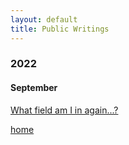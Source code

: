 ```yaml
---
layout: default
title: Public Writings
---
```


### 2022

#### September

[What field am I in again...?](https://bregreen.github.io/posts/2022/09/20220919.html#)


[home](./)
